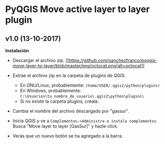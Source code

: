 # PyQGIS Move active layer to layer plugin

## v1.0 (13-10-2017)

**Instalación**

* Descargar el archivo zip.
[[https://github.com/sanchezfranco/pyqgis-move-layer-to-layer/blob/master/img/octocat.png|alt=octocat]]

* Extrae el archivo zip en la carpeta de plugins de QGIS.
  * En GNU/Linux, probablemente: `/home/USER/.qgis2/python/plugins/`
  * En Windows, probablemente: `C:\Usuarios\tu_nombre_de_usuario\.qgis2\python\plugins\`    
  * Si no existe la carpeta plugins, creala.  

* Cambia el nombre del archivo descargado por "gassur".

* Inicia QGIS y ve a `Complementos->Administra e instala complementos`. Busca "Move layer to layer [GasSur]" y hazle click.

* Verás que un nuevo botón se ha agregado a la barra. 
